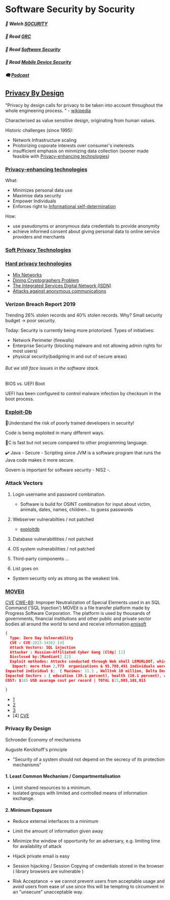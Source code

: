# Software Security by Socurity


##### 🎥 Watch [SOCURITY](https://www.youtube.com/@Socurity)
##### 📖 Read [GRC](https://orskoven.github.io/GRC/)
##### 📖 Read [Software Security](https://github.com/orskoven/Software-Security-by-Socurity/blob/main/README.md)
##### 📖 Read [Mobile Device Security](https://creators.spotify.com/pod/profile/simon-rskov/episodes/AI--NLP-Event-Stock-Prediction-Data-Cleaning-e2tiptb) 
##### 🗨️ [Podcast](https://creators.spotify.com/pod/profile/simon-rskov/episodes/AI--NLP-Event-Stock-Prediction-Data-Cleaning-e2tiptb) 



## [Privacy By Design](https://en.wikipedia.org/wiki/Privacy_by_design)

"Privacy by design calls for privacy to be taken into account throughout the whole engineering process. " - [wikipedia ](https://en.wikipedia.org/wiki/Privacy_by_design)

Characterised as value sensitive design, originating from human values. 

Historic challenges (since 1995): 
 - Network Infrastructure scaling
 - Priotorizing coporate interests over consumer's ineterests
 - insufficient emphasis on minmizing data collection (sooner made feasible with
[Privacy-enhancing technologies](https://en.wikipedia.org/wiki/Privacy-enhancing_technologies))

### [Privacy-enhancing technologies](https://en.wikipedia.org/wiki/Privacy-enhancing_technologies)


What:
  - Minimizes personal data use
  - Maximise data security
  - Empower Individuals
  - Enforces right to 
[Informational self-determination](https://en.wikipedia.org/wiki/Informational_self-determination)

How:
  - use pseudonyms or anonymous data credentials to provide anonymity
  - achieve informed consent about giving personal data to online service providers and merchants

### [Soft Privacy Technologies](https://en.wikipedia.org/wiki/Soft_privacy_technologies)

### [Hard privacy technologies](https://en.wikipedia.org/wiki/Hard_privacy_technologies)

  - [Mix Networks](https://en.wikipedia.org/wiki/Mix_network)
  - [Dining Cryptographers Problem](https://en.wikipedia.org/wiki/Dining_cryptographers_problem)
  - [The Integrated Services Digital Network (ISDN)](https://en.wikipedia.org/wiki/ISDN)
  - [Attacks against anonymous communications](https://en.wikipedia.org/wiki/Traffic_analysis)


### Verizon Breach Report 2019

Trending 26% stolen records and 40% stolen records. 
Why? 
Small security budget -> poor security. 


Today:
Security is currently being more priotorized. 
Types of initiatives: 
- Network Perimeter (firewalls)
- Enterprise Security (blocking malware and not allowing admin rights for most users)
- physical security(badgning in and out of secure areas)

###### But we still face issues in the software stack. 

BIOS vs. UEFI Boot 

UEFI has been configured to control malware infection by checksum in the boot process.


### [Exploit-Db](https://www.exploit-db.com)

🔺Understand the risk of poorly trained developers in security!

Code is being exploited in many different ways. 

🔺C is fast but not secure compared to other programming language. 

✔️ Java - Secure - Scripting since JVM is a software program that runs the Java code makes it more secure.

Govern is important for software security - NIS2 -.

### Attack Vectors

1. Login username and password combination.

   - Software is build for OSINT combination for input about victim, animals, dates, names, children... to guess passwords

3. Webserver vulnerabilties / not patched
   - [exploitdb](https://www.exploit-db.com)
5. Database vulnerabitlities / not patched
6. OS system vulnerabilities / not patched
7. Third-party components ...
8.  List goes on

- System security only as strong as the weakest link.

### [MOVEit](https://en.wikipedia.org/wiki/2023_MOVEit_data_breach)

[CVE](https://nvd.nist.gov/vuln/detail/CVE-2023-34362)
[CWE-89](https://cwe.mitre.org/data/definitions/89.html): Improper Neutralization of Special Elements used in an SQL Command ('SQL Injection') 
MOVEit is a file transfer platform made by Progress Software Corporation. The platform is used by thousands of governments, financial institutions and other public and private sector bodies all around the world to send and receive information.[emisoft](https://www.emsisoft.com/en/blog/44123/unpacking-the-moveit-breach-statistics-and-analysis/)

```json
{
  Type: Zero Day Vulnerability
  CVE : CVE-2023-34362 [4]
  Attack Vectors: SQL injection
  Attacker : Russian-Affiliated Cyber Gang [Cl0p] [1]
  Disclosed by:[Mandiant] [2]
  Exploit methodes: Attacks conducted through Web shell LEMURLOOT, which impersonates legitimate ASP.NET files and can extract Microsoft Azure Storage Blob data. - wikipedia
   Impact: more than 2,773  organizations & 95,788,491 individuals were known to have been impacted as at October 25, 2023, with more than 80 percent of those organizations being US-based. [emisoft] [3]
Impacted individual $:  { Maximus: 11.3 , Welltok 10 million, Delta Dental of California and affiliates 6,9 million  }
Impacted Sectors : { education (39.1 percent), health (20.1 percent), and finance and professional services (13.3 percent) }
COST: $165 USD avarage cost per record | TOTAL $15,805,101,015

}
```
 - [1](https://en.wikipedia.org/wiki/Clop_(cyber_gang))
 - [2](https://www.emsisoft.com/en/blog/44123/unpacking-the-moveit-breach-statistics-and-analysis/)
 - [3](https://en.wikipedia.org/wiki/Mandiant)
 - [4] [CVE](https://nvd.nist.gov/vuln/detail/CVE-2023-34362)


### Privacy By Design

Schroeder Economy of mechanisms

Auguste Kerckhoff's principle

- "Security of a system should not depend on the secrecy of its protection mechanisms"

#### 1.  Least Common Mechanism / Compartmentalisation

- Limit shared resources to a minimum.
- Isolated groups with limited and controlled means of information exchange.


#### 2. Minimum Exposure 
- Reduce external interfaces to a minimum
- Limit the amount of information given away
- Minimize the window of opportunity for an adversary, e.g. limiting time for availability of attack
    
- Hijack private email is easy
- Session hijacking / Session Copying of credentials stored in the browser ( library browsers are vulnerable )
- Risk Acceptance -> we cannot prevent users from acceptable usage and avoid users from ease of use since this will be tempting to circumvent in an "unsecure" unacceptable way. 



